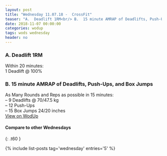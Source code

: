 ```yaml
---
layout: post
title: "Wednesday 11.07.18 -  CrossFit"
teaser: "A.  Deadlift 1RM<br/> B.  15 minute AMRAP of Deadlifts, Push-Ups, and Box Jumps"
date: 2018-11-07 00:00:00
categories: wodup
tags: wods wednesday
header: no
---
```



<h3>A.  Deadlift 1RM</h3>
Within 20 minutes:<br/>
1 Deadlift @ 100%<br/>
<h3>B.  15 minute AMRAP of Deadlifts, Push-Ups, and Box Jumps</h3>
As Many Rounds and Reps as possible in 15 minutes:<br/>– 9 Deadlifts @ 70/47.5 kg<br/>– 12 Push-Ups<br/>– 15 Box Jumps 24/20 inches<br/>
<a href="https://www.wodup.com/gyms/asphodel/wods/10679" target="blank">View on WodUp</a>


#### Compare to other Wednesdays
{: .t60 }

{% include list-posts tag='wednesday' entries='5' %}